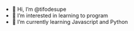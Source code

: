 - 👋 Hi, I’m @tifodesupe
- 👀 I’m interested in learning to program
- 🌱 I’m currently learning Javascript and Python
